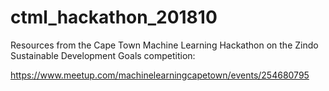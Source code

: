 # ctml_hackathon_201810
Resources from the Cape Town Machine Learning Hackathon on the Zindo Sustainable Development Goals competition:

https://www.meetup.com/machinelearningcapetown/events/254680795
